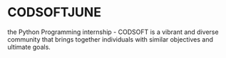 # CODSOFTJUNE
the Python Programming internship - CODSOFT is a vibrant and diverse community that brings together individuals with similar objectives and ultimate goals.
